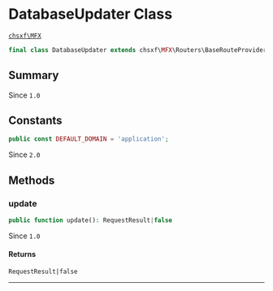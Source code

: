 # DatabaseUpdater Class

[`chsxf\MFX`](API-Namespace-chsxf_MFX)

```php
final class DatabaseUpdater extends chsxf\MFX\Routers\BaseRouteProvider implements Routers\IRouteProvider
```

## Summary

Since `1.0`

## Constants

```php
public const DEFAULT_DOMAIN = 'application';
```

Since `2.0`

## Methods

### update

```php
public function update(): RequestResult|false
```

Since `1.0`

#### Returns

`RequestResult|false` 

---

